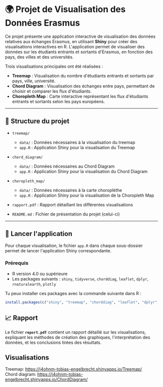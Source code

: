 # 🌍 Projet de Visualisation des Données Erasmus

Ce projet présente une application interactive de visualisation des données relatives aux échanges Erasmus, en utilisant **Shiny** pour créer des visualisations interactives en R. L'application permet de visualiser des données sur les étudiants entrants et sortants d'Erasmus, en fonction des pays, des villes et des universités.

Trois visualisations principales ont été réalisées :

- **Treemap** : Visualisation du nombre d'étudiants entrants et sortants par pays, ville, université.
- **Chord Diagram** : Visualisation des échanges entre pays, permettant de choisir et comparer les flux d'étudiants.
- **Choropleth Map** : Carte interactive représentant les flux d'étudiants entrants et sortants selon les pays européens.

---

## 📁 Structure du projet

- `treemap/`
  - `data/` : Données nécessaires à la visualisation du treemap
  - `app.R` : Application Shiny pour la visualisation du Treemap

- `chord_diagram/`
  - `data/` : Données nécessaires au Chord Diagram
  - `app.R` : Application Shiny pour la visualisation du Chord Diagram

- `choropleth_map/`
  - `data/` : Données nécessaires à la carte choroplèthe
  - `app.R` : Application Shiny pour la visualisation de la Choropleth Map

- `rapport.pdf` : Rapport détaillant les différentes visualisations
- `README.md` : Fichier de présentation du projet (celui-ci)

---

## 🚀 Lancer l'application

Pour chaque visualisation, le fichier `app.R` dans chaque sous-dossier permet de lancer l'application Shiny correspondante.

### Prérequis

- R version 4.0 ou supérieure
- Les packages suivants : `shiny`, `tidyverse`, `chorddiag`, `leaflet`, `dplyr`, `rnaturalearth`, `plotly`
  
Tu peux installer ces packages avec la commande suivante dans R :
```r
install.packages(c("shiny", "treemap", "chorddiag", "leaflet", "dplyr", "rnaturalearth", "plotly"))
```

## 📈 Rapport

Le fichier **`report.pdf`** contient un rapport détaillé sur les visualisations, expliquant les méthodes de création des graphiques, l'interprétation des données, et les conclusions tirées des résultats.

## Visualisations

Treemap: https://j4ohnm-tobias-engelbrecht.shinyapps.io/Treemap/   
Chord diagram: https://j4ohnm-tobias-engelbrecht.shinyapps.io/ChordDiagram/  
 


